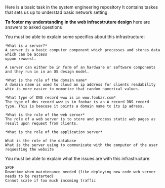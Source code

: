 Here is a basic task in the system engineering repository
It contains taskes that sets us up to understad basic network setting

**To foster my understanding in the web infracstruture design**
here are answers to asked questions



You must be able to explain some specifics about this infrastructure:

    *What is a server?*
    A server is a basic computer component which processes and stores data which can be access
    uppon rewuest.

    A server can either be in form of an hardware or software components and they run in in an OS design model.

    *What is the role of the domain name*
    A domain name is used to cloud an ip address for clients readability whic is more easier to memorize that random numerical values.

    *What type of DNS record www is in www.foobar.com*
    The type of dns record www is in foobar is an A record DNS record type. This is beacuse it points a domain name to its ip adress.

    *What is the role of the web server*
    The role of a web server is to store and process static web pages as result upon request from clients.

    *What is the role of the application server*
    
    What is the role of the database
    What is the server using to communicate with the computer of the user requesting the website

You must be able to explain what the issues are with this infrastructure:

    SPOF
    Downtime when maintenance needed (like deploying new code web server needs to be restarted)
    Cannot scale if too much incoming traffic


